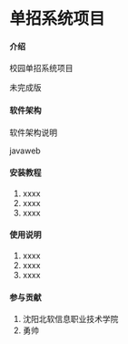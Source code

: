 # 单招系统项目

#### 介绍
校园单招系统项目

未完成版
#### 软件架构
软件架构说明

javaweb

#### 安装教程

1.  xxxx
2.  xxxx
3.  xxxx

#### 使用说明

1.  xxxx
2.  xxxx
3.  xxxx

#### 参与贡献

1.  沈阳北软信息职业技术学院
2.  勇帅

